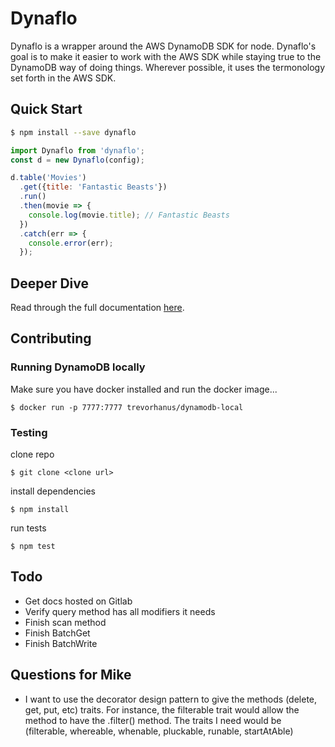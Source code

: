 # Dynaflo

Dynaflo is a wrapper around the AWS DynamoDB SDK for node. Dynaflo's goal is to make it easier to 
work with the AWS SDK while staying true to the DynamoDB way of doing things. Wherever possible, it uses
the termonology set forth in the AWS SDK.

## Quick Start

```bash
$ npm install --save dynaflo
```

```javascript
import Dynaflo from 'dynaflo';
const d = new Dynaflo(config);

d.table('Movies')
  .get({title: 'Fantastic Beasts'})
  .run()
  .then(movie => {
    console.log(movie.title); // Fantastic Beasts
  })
  .catch(err => {
    console.error(err);
  });
```

## Deeper Dive

Read through the full documentation [here](http://dynaflo-docs.s3-website-us-west-2.amazonaws.com/).

## Contributing

### Running DynamoDB locally

Make sure you have docker installed and run the docker image...

```
$ docker run -p 7777:7777 trevorhanus/dynamodb-local
```

### Testing

clone repo

```
$ git clone <clone url>
```

install dependencies

```
$ npm install
```

run tests

```
$ npm test
```

## Todo
- Get docs hosted on Gitlab
- Verify query method has all modifiers it needs
- Finish scan method
- Finish BatchGet
- Finish BatchWrite

## Questions for Mike

- I want to use the decorator design pattern to give the methods (delete, get, put, etc) traits. For instance, the filterable trait would allow the method to have the .filter() method. The traits I need would be (filterable, whereable, whenable, pluckable, runable, startAtAble)